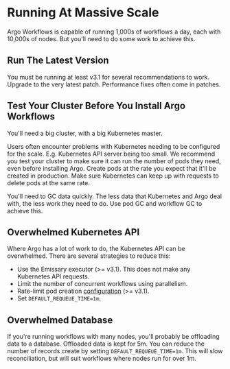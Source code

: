 # Running At Massive Scale

Argo Workflows is capable of running 1,000s of workflows a day, each with 10,000s of nodes. But you'll need to do some
work to achieve this.

## Run The Latest Version

You must be running at least v3.1 for several recommendations to work. Upgrade to the very latest patch. Performance
fixes often come in patches.

## Test Your Cluster Before You Install Argo Workflows

You'll need a big cluster, with a big Kubernetes master.

Users often encounter problems with Kubernetes needing to be configured for the scale. E.g. Kubernetes API server being
too small. We recommend you test your cluster to make sure it can run the number of pods they need, even before
installing Argo. Create pods at the rate you expect that it'll be created in production. Make sure Kubernetes can keep
up with requests to delete pods at the same rate.

You'll need to GC data quickly. The less data that Kubernetes and Argo deal with, the less work they need to do. Use
pod GC and workflow GC to achieve this.

## Overwhelmed Kubernetes API

Where Argo has a lot of work to do, the Kubernetes API can be overwhelmed. There are several strategies to reduce this:

* Use the Emissary executor (>= v3.1). This does not make any Kubernetes API requests.
* Limit the number of concurrent workflows using parallelism.
* Rate-limit pod creation [configuration](workflow-controller-configmap.yaml) (>= v3.1).
* Set `DEFAULT_REQUEUE_TIME=1m`.

## Overwhelmed Database

If you're running workflows with many nodes, you'll probably be offloading data to a database. Offloaded data is kept
for 5m. You can reduce the number of records create by setting `DEFAULT_REQUEUE_TIME=1m`. This will slow reconciliation,
but will suit workflows where nodes run for over 1m.


